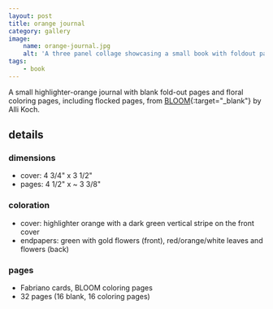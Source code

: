 ```yaml
---
layout: post
title: orange journal
category: gallery
image:
    name: orange-journal.jpg
    alt: 'A three panel collage showcasing a small book with foldout pages and a bright orange cover.'
tags:
    - book
---
```


A small highlighter-orange journal with blank fold-out pages and floral coloring pages, including flocked pages, from [BLOOM](https://www.bluestarpress.com/product/bloom-a-coloring-book/){:target="_blank"} by Alli Koch.

## details

### dimensions

- cover: 4 3/4" x 3 1/2"
- pages: 4 1/2" x ~ 3 3/8"

### coloration

- cover: highlighter orange with a dark green vertical stripe on the front cover
- endpapers: green with gold flowers (front), red/orange/white leaves and flowers (back)

### pages

- Fabriano cards, BLOOM coloring pages
- 32 pages (16 blank, 16 coloring pages)
